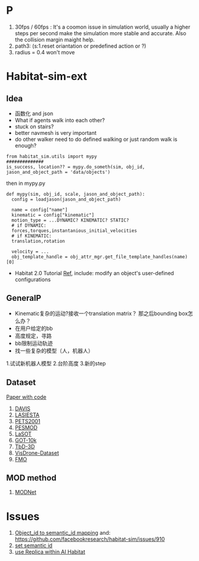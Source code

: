 # P
1. 30fps / 60fps : It's a coomon issue in simulation world, usually a higher steps per second make the simulation more stable and accurate. Also the collision margin maight help.
2. path3: (s:1.reset oriantation or predefined action or ?)
3. radius = 0.4 won't move
# Habitat-sim-ext
## Idea
* 函数化 and json
* What if agents walk into each other?
* stuck on stairs?
* better navmesh is very important
* do other walker need to do defined walking or just random walk is enough?
```
from habitat_sim.utils import mypy
##############
is_success, location?? = mypy.do_someth(sim, obj_id, jason_and_object_path = 'data/objects')
```
then in mypy.py
```
def mypy(sim, obj_id, scale, jason_and_object_path):
  config = loadjason(jason_and_object_path)
  
  name = config["name"]
  kinematic = config["kinematic"]
  motion_type = ...DYNAMIC? KINEMATIC? STATIC?
  # if DYNAMIC:
  forces,torques,instantanious_initial_velocities
  # if KINEMATIC:
  translation,rotation
  
  velocity = ...
  obj_template_handle = obj_attr_mgr.get_file_template_handles(name)[0]
 ```
 * Habitat 2.0 Tutorial [Ref](https://aihabitat.org/docs/habitat-sim/managed-rigid-object-tutorial.html#kinematic-object-placement), include: modify an object's user-defined configurations
 ## GeneralP
 * Kinematic复杂的运动?接收一个translation matrix？ 那之后bounding box怎么办？
 * 在用户给定的bb
 * 高度规定，寻路
 * bb限制运动轨迹
 * 找一些复杂的模型（人，机器人）

1.试试新机器人模型
2.台阶高度
3.新的step

## Dataset
[Paper with code](https://paperswithcode.com/sota/unsupervised-video-object-segmentation-on)
1. [DAVIS](https://davischallenge.org/)
2. [LASIESTA](https://www.gti.ssr.upm.es/data/lasiesta_database.html)
3. [PETS2001](https://limu.ait.kyushu-u.ac.jp/dataset/en/)
4. [PESMOD](https://github.com/mribrahim/PESMOD)
5. [LaSOT](https://paperswithcode.com/dataset/lasot)
6. [GOT-10k](https://paperswithcode.com/dataset/got-10k)
7. [TbD-3D](https://paperswithcode.com/dataset/tbd-3d)
8. [VisDrone-Dataset](https://github.com/VisDrone/VisDrone-Dataset)
9. [FMO](http://cmp.felk.cvut.cz/fmo/)

## MOD method
1. [MODNet](http://webdocs.cs.ualberta.ca/~vis/kittimoseg/)

# Issues
1. [Object_id to semantic_id mapping](https://github.com/facebookresearch/habitat-sim/issues/760) and:
https://github.com/facebookresearch/habitat-sim/issues/910
2. [set semantic id](https://github.com/facebookresearch/habitat-sim/pull/668)
3. [use Replica within AI Habitat](https://github.com/facebookresearch/habitat-sim/issues/1256)
